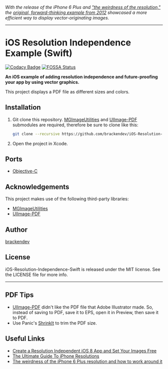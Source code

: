 _With the release of the iPhone 6 Plus and ["the weirdness of the resolution,"](http://photoshopsecrets.tumblr.com/post/97254204751/the-weirdness-of-the-iphone-6-plus-resolution-and-how) the [original, forward-thinking example from 2012](http://brackendev.github.io/iOS-Resolution-Independence-Objective-C/) showcased a more efficient way to display vector-originating images._

- - -

iOS Resolution Independence Example (Swift)
===========================================
[![Codacy Badge](https://api.codacy.com/project/badge/Grade/3059846764f844c5a004ee1bc4b3820e)](https://www.codacy.com/app/brackendev/iOS-Resolution-Independence-Swift?utm_source=github.com&amp;utm_medium=referral&amp;utm_content=brackendev/iOS-Resolution-Independence-Swift&amp;utm_campaign=Badge_Grade)
[![FOSSA Status](https://app.fossa.com/api/projects/git%2Bgithub.com%2Fbrackendev%2FiOS-Resolution-Independence-Swift.svg?type=shield)](https://app.fossa.com/projects/git%2Bgithub.com%2Fbrackendev%2FiOS-Resolution-Independence-Swift?ref=badge_shield)

**An iOS example of adding resolution independence and future-proofing your app by using vector graphics.**

This project displays a PDF file as different sizes and colors.

## Installation

1. Git clone this repository. [MGImageUtilities](http://github.com/brackendev/MGImageUtilities) and [UIImage-PDF](https://github.com/brackendev/UIImage-PDF) submodules are required, therefore be sure to clone like this:

    ```bash
    git clone --recursive https://github.com/brackendev/iOS-Resolution-Independence-Swift.git
    ```
    
2. Open the project in Xcode.

## Ports

* [Objective-C](http://brackendev.github.io/iOS-Resolution-Independence-Objective-C/)

## Acknowledgements

This project makes use of the following third-party libraries:

* [MGImageUtilities](http://github.com/brackendev/MGImageUtilities)
* [UIImage-PDF](https://github.com/brackendev/UIImage-PDF)

## Author

[brackendev](https://www.github.com/brackendev)

## License

iOS-Resolution-Independence-Swift is released under the MIT license. See the LICENSE file for more info.

- - -

## PDF Tips

* [UIImage-PDF](https://github.com/mindbrix/UIImage-PDF) didn't like the PDF file that Adobe Illustrator made. So, instead of saving to PDF, save it to EPS, open it in Preview, then save it to PDF.
* Use Panic's [ShrinkIt](http://www.panic.com/blog/shrinkit-1-2/) to trim the PDF size.

## Useful Links

* [Create a Resolution Independent iOS 8 App and Set Your Images Free](http://enginerds.craftsy.com/blog/2014/09/create-a-resolution-independent-ios8-app-and-set-your-images-free.html)
* [The Ultimate Guide To iPhone Resolutions](http://www.paintcodeapp.com/news/ultimate-guide-to-iphone-resolutions)
* [The weirdness of the iPhone 6 Plus resolution and how to work around it](http://photoshopsecrets.tumblr.com/post/97254204751/the-weirdness-of-the-iphone-6-plus-resolution-and-how)
